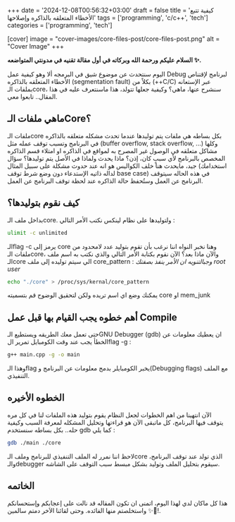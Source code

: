 +++
date = '2024-12-08T00:56:32+03:00'
draft = false
title = 'كيفية تتبع الأخطاء المتعلقه بالذاكره وإصلاحها'
tags = ['programming', 'c/c++', 'tech']
 categories = ['programming', 'tech']

[cover] 
image = "cover-images/core-files-post/core-files-post.png" 
alt = "Cover Image"
+++

**السلام عليكم ورحمة الله وبركاته في أول مقالة تقنيه في مدونتي المتواضعه ✨.**

اليوم سنتحدث عن موضوع شيق في البرمجه ألا وهو كيفية عمل Debug لبرنامج لإقتناص الأخطاء المتعلقه بالذاكره (segmentation fault) بكلاً من (++C/C) عبر الإستعانه بملفات الـcore، سنشرح عنها، ماهي؟ وكيفية جعلها تتولد، هذا ماسنتعرف عليه في هذا المقال.. تابعوا معي.

## ماهي ملفات الـCore؟
ملفات الـcore بكل بساطه هي ملفات يتم توليدها عندما تحدث مشكله متعلقه بالذاكره في البرنامج وتسبب توقف عمله مثل (buffer overflow, stack overflow, ...) وكلها مشاكل متعلقه في الوصول غير المصرح به لمواقع في الذاكره او امتلاء قسم الذاكره المخصص بالبرنامج لأي سببٍ كان، إذن؟ ماذا يحدث ولماذا في الأصل يتم توليدها؟ سؤال جيد، مايحدث هنا خلف الكواليس هو انه عند حدوث مشكلة على سبيل المثال (استخدامك لداله ذاتيه الإستدعاء دون وضع شرط توقف base case) في هذه الحاله سيتوقف البرنامج عن العمل وستُحفظ حالة الذاكره عند لحظة توقف البرنامج عن العمل.

## كيف نقوم بتوليدها؟
بداخل ملف الـcore. ولتوليدها على نظام لينكس نكتب الأمر التالي : 
```bash
ulimit -c unlimited
```

الـflag -c يرمز إلى core وهنا نخبر النواه اننا نرغب بأن تقوم بتوليد عدد لامحدود من ملفات الـcore، والآن ماذا بعد؟
الآن نقوم بكتابة الأمر التالي والذي نكتب به اسم ملف الـcore الي سيتم توليده إلى ملف core_pattern : *وجبالتنويه ان الأمر ينفذ بصفتك root user*
```bash
echo "./core" > /proc/sys/kernal/core_pattern
```
يمكنك وضع اي اسم تريده ولكن لتحقيق الوضوح قم بتسميته core او mem_junk

## أهم خطوه يجب القيام بها قبل عمل Compile
حتى تعمل معك الطريقه ويستطيع الـGNU Debugger (gdb) ان يعطيك معلومات عن الخطأ يجب عند وقت الكومبايل تمرير الflag -g :
```bash
g++ main.cpp -g -o main
```

وهذا الـflag يخبر الكومبايلر بدمج معلومات عن البرنامج و(Debugging flags) مع الملف التنفيذي.

## الخطوه الأخيره
الآن انتهينا من اهم الخطوات لجعل النظام يقوم بتوليد هذه الملفات لنا في كل مره يتوقف فيها البرنامج، كل ماتبقى الآن هو قراءتها وتحليل المشكله لمعرفة السبب وكيفية حله.. بكل بساطه سنستخدم gdb كما يلي :
```bash
gdb ./main ./core
```

لاحظ اننا نمرر له الملف التنفيذي للبرنامج وملف الـcore الذي تولد عند توقف البرنامج، والـdebugger سيقوم بتحليل الملف وتوليد بشكل مبسط سبب التوقف على الشاشه.

## الخاتمه
هذا كل ماكان لدي لهذا اليوم، اتمنى ان تكون المقاله قد نالت على إعجابكم وإستحسانكم واستخلصتم منها الفائده.
وحتى لقائنا الاَخر دمتم سالمين ✨🖤!.